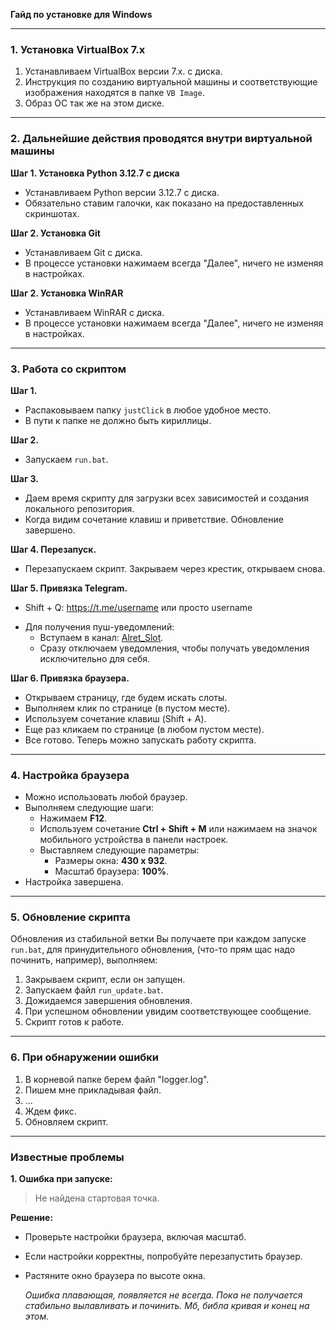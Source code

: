 **Гайд по установке для Windows**

---

### **1. Установка VirtualBox 7.x**

1. Устанавливаем VirtualBox версии 7.x. с диска.
2. Инструкция по созданию виртуальной машины и соответствующие изображения находятся в папке `VB Image`.
3. Образ ОС так же на этом диске.

---

### **2. Дальнейшие действия проводятся внутри виртуальной машины**

**Шаг 1. Установка Python 3.12.7 с диска**

- Устанавливаем Python версии 3.12.7 с диска.
- Обязательно ставим галочки, как показано на предоставленных скриншотах.

**Шаг 2. Установка Git**

- Устанавливаем Git с диска.
- В процессе установки нажимаем всегда "Далее", ничего не изменяя в настройках.

**Шаг 2. Установка WinRAR**

- Устанавливаем WinRAR с диска.
- В процессе установки нажимаем всегда "Далее", ничего не изменяя в настройках.

---

### **3. Работа со скриптом**

**Шаг 1.**

- Распаковываем папку `justClick` в любое удобное место.
- В пути к папке не должно быть кириллицы.

**Шаг 2.**

- Запускаем `run.bat`.

**Шаг 3.**

- Даем время скрипту для загрузки всех зависимостей и создания локального репозитория.
- Когда видим сочетание клавиш и приветствие. Обновление завершено.

**Шаг 4. Перезапуск.**

- Перезапускаем скрипт. Закрываем через крестик, открываем снова.

**Шаг 5. Привязка Telegram.**

* Shift + Q: https://t.me/username или просто username

- Для получения пуш-уведомлений:
  - Вступаем в канал: [Alret_Slot](https://t.me/+ypdsAN49XtBiOGYy).
  - Сразу отключаем уведомления, чтобы получать уведомления исключительно для себя.

**Шаг 6. Привязка браузера.**

- Открываем страницу, где будем искать слоты.
- Выполняем клик по странице (в пустом месте).
- Используем сочетание клавиш (Shift + A).
- Еще раз кликаем по странице (в любом пустом месте).
- Все готово. Теперь можно запускать работу скрипта.

---

### **4. Настройка браузера**

- Можно использовать любой браузер.
- Выполняем следующие шаги:
  - Нажимаем **F12**.
  - Используем сочетание **Ctrl + Shift + M** или нажимаем на значок мобильного устройства в панели настроек.
  - Выставляем следующие параметры:
    - Размеры окна: **430 х 932**.
    - Масштаб браузера: **100%**.
- Настройка завершена.

---

### **5. Обновление скрипта**

Обновления из стабильной ветки Вы получаете при каждом запуске `run.bat`, для принудительного обновления, (что-то прям щас надо починить, например), выполняем:

1. Закрываем скрипт, если он запущен.
2. Запускаем файл `run_update.bat`.
3. Дожидаемся завершения обновления.
4. При успешном обновлении увидим соответствующее сообщение.
5. Скрипт готов к работе.

---

### 6. При обнаружении ошибки

1. В корневой папке берем файл "logger.log".
2. Пишем мне прикладывая файл.
3. ...
4. Ждем фикс.
5. Обновляем скрипт.

---

### **Известные проблемы**

**1. Ошибка при запуске:**

> Не найдена стартовая точка.

**Решение:**

- Проверьте настройки браузера, включая масштаб.
- Если настройки корректны, попробуйте перезапустить браузер.
- Растяните окно браузера по высоте окна.

  *Ошибка плавающая, появляется не всегда. Пока не получается стабильно вылавливать и починить. Мб, библа кривая и конец на этом.*
